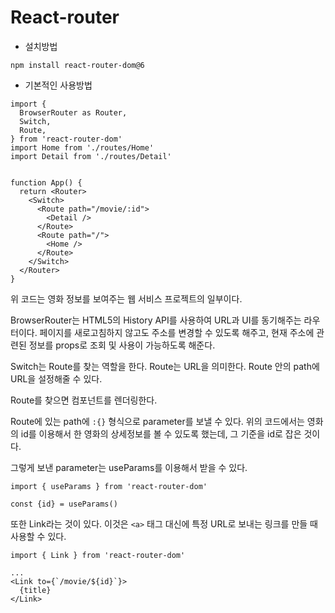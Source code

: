 # React-router

- 설치방법

```
npm install react-router-dom@6
```

- 기본적인 사용방법

```
import {
  BrowserRouter as Router,
  Switch,
  Route,
} from 'react-router-dom'
import Home from './routes/Home'
import Detail from './routes/Detail'


function App() {
  return <Router>
    <Switch>
      <Route path="/movie/:id">
        <Detail />
      </Route>
      <Route path="/">
        <Home />
      </Route>
    </Switch>
  </Router>
}
```

위 코드는 영화 정보를 보여주는 웹 서비스 프로젝트의 일부이다.



BrowserRouter는 HTML5의 History API를 사용하여 URL과 UI를 동기해주는 라우터이다. 페이지를 새로고침하지 않고도 주소를 변경할 수 있도록 해주고, 현재 주소에 관련된 정보를 props로 조회 및 사용이 가능하도록 해준다.



Switch는 Route를 찾는 역할을 한다. Route는 URL을 의미한다. Route 안의 path에 URL을 설정해줄 수 있다.

Route를 찾으면 컴포넌트를 렌더링한다.



Route에 있는 path에 `:{}` 형식으로 parameter를 보낼 수 있다. 위의 코드에서는 영화의 id를 이용해서 한 영화의 상세정보를 볼 수 있도록 했는데, 그 기준을 id로 잡은 것이다.

그렇게 보낸 parameter는 useParams를 이용해서 받을 수 있다.

```
import { useParams } from 'react-router-dom'

const {id} = useParams()
```



또한 Link라는 것이 있다. 이것은 `<a>` 태그 대신에 특정 URL로 보내는 링크를 만들 때 사용할 수 있다.

```
import { Link } from 'react-router-dom'

...
<Link to={`/movie/${id}`}>
  {title}
</Link>
```

